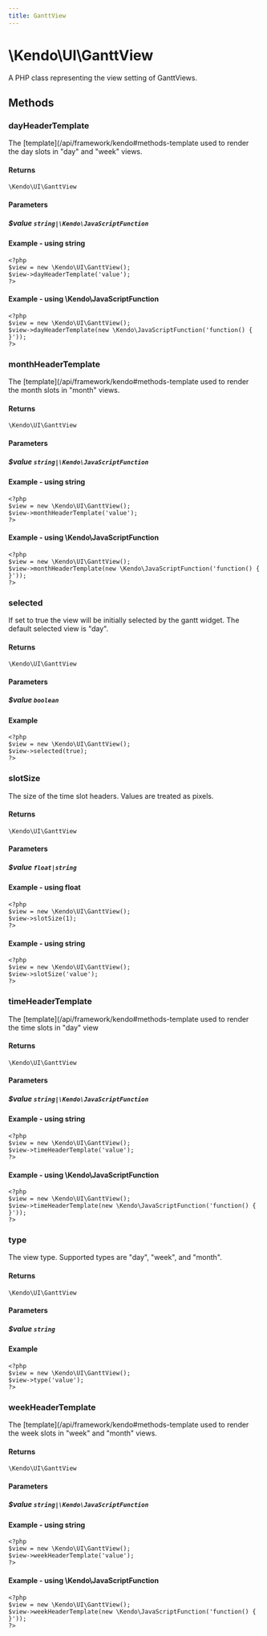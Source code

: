 ```yaml
---
title: GanttView
---
```


# \Kendo\UI\GanttView

A PHP class representing the view setting of GanttViews.


## Methods

### dayHeaderTemplate
The [template](/api/framework/kendo#methods-template used to render the day slots in "day" and "week" views.

#### Returns
`\Kendo\UI\GanttView`

#### Parameters

##### $value `string|\Kendo\JavaScriptFunction`



#### Example  - using string
    <?php
    $view = new \Kendo\UI\GanttView();
    $view->dayHeaderTemplate('value');
    ?>

#### Example  - using \Kendo\JavaScriptFunction
    <?php
    $view = new \Kendo\UI\GanttView();
    $view->dayHeaderTemplate(new \Kendo\JavaScriptFunction('function() { }'));
    ?>

### monthHeaderTemplate
The [template](/api/framework/kendo#methods-template used to render the month slots in "month" views.

#### Returns
`\Kendo\UI\GanttView`

#### Parameters

##### $value `string|\Kendo\JavaScriptFunction`



#### Example  - using string
    <?php
    $view = new \Kendo\UI\GanttView();
    $view->monthHeaderTemplate('value');
    ?>

#### Example  - using \Kendo\JavaScriptFunction
    <?php
    $view = new \Kendo\UI\GanttView();
    $view->monthHeaderTemplate(new \Kendo\JavaScriptFunction('function() { }'));
    ?>

### selected
If set to true the view will be initially selected by the gantt widget. The default selected view is "day".

#### Returns
`\Kendo\UI\GanttView`

#### Parameters

##### $value `boolean`



#### Example 
    <?php
    $view = new \Kendo\UI\GanttView();
    $view->selected(true);
    ?>

### slotSize
The size of the time slot headers. Values are treated as pixels.

#### Returns
`\Kendo\UI\GanttView`

#### Parameters

##### $value `float|string`



#### Example  - using float
    <?php
    $view = new \Kendo\UI\GanttView();
    $view->slotSize(1);
    ?>

#### Example  - using string
    <?php
    $view = new \Kendo\UI\GanttView();
    $view->slotSize('value');
    ?>

### timeHeaderTemplate
The [template](/api/framework/kendo#methods-template used to render the time slots in "day" view

#### Returns
`\Kendo\UI\GanttView`

#### Parameters

##### $value `string|\Kendo\JavaScriptFunction`



#### Example  - using string
    <?php
    $view = new \Kendo\UI\GanttView();
    $view->timeHeaderTemplate('value');
    ?>

#### Example  - using \Kendo\JavaScriptFunction
    <?php
    $view = new \Kendo\UI\GanttView();
    $view->timeHeaderTemplate(new \Kendo\JavaScriptFunction('function() { }'));
    ?>

### type
The view type. Supported types are "day", "week", and "month".

#### Returns
`\Kendo\UI\GanttView`

#### Parameters

##### $value `string`



#### Example 
    <?php
    $view = new \Kendo\UI\GanttView();
    $view->type('value');
    ?>

### weekHeaderTemplate
The [template](/api/framework/kendo#methods-template used to render the week slots in "week" and "month" views.

#### Returns
`\Kendo\UI\GanttView`

#### Parameters

##### $value `string|\Kendo\JavaScriptFunction`



#### Example  - using string
    <?php
    $view = new \Kendo\UI\GanttView();
    $view->weekHeaderTemplate('value');
    ?>

#### Example  - using \Kendo\JavaScriptFunction
    <?php
    $view = new \Kendo\UI\GanttView();
    $view->weekHeaderTemplate(new \Kendo\JavaScriptFunction('function() { }'));
    ?>

